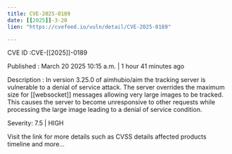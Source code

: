 ```yaml
---
title: CVE-2025-0189
date: [[2025]]-3-20
lien: "https://cvefeed.io/vuln/detail/CVE-2025-0189"

---
```


CVE ID :CVE-[[2025]]-0189

Published :  March 20
2025
10:15 a.m. | 1 hour
41 minutes ago

Description : In version 3.25.0 of aimhubio/aim
the tracking server is vulnerable to a denial of service attack. The server overrides the maximum size for [[websocket]] messages
allowing very large images to be tracked. This causes the server to become unresponsive to other requests while processing the large image
leading to a denial of service condition.

Severity: 7.5 | HIGH

Visit the link for more details
such as CVSS details
affected products
timeline
and more...
